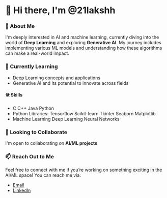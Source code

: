 # 👋 Hi there, I'm @21lakshh

### 👀 About Me
I'm deeply interested in AI and machine learning, currently diving into the world of **Deep Learning** and exploring **Generative AI**. My journey includes implementing various ML models and understanding how these algorithms can make a real-world impact.

### 🌱 Currently Learning
- Deep Learning concepts and applications  
- Generative AI and its potential to innovate across fields

#### 🛠️ Skills
- C C++ Java Python
- Python Libraries: Tensorflow Scikit-learn Tkinter Seaborn Matplotlib
- Machine Learning Deep Learning Neural Networks 

### 💼 Looking to Collaborate
I'm open to collaborating on **AI/ML projects** 

### 📫 Reach Out to Me
Feel free to connect with me if you’re working on something exciting in the AI/ML space! You can reach me via:

- [Email](lakshyapaliwalodd@gmail.com)
- [LinkedIn](https://www.linkedin.com/in/lakshya-paliwal-67a5222aa/)

<!---
21lakshh/21lakshh is a ✨ special ✨ repository because its `README.md` (this file) appears on your GitHub profile.
--->

